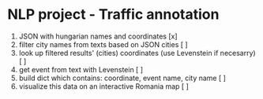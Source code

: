 # NLP project - Traffic annotation

1. JSON with hungarian names and coordinates [x]
2. filter city names from texts based on JSON cities [ ]
3. look up filtered results' (cities) coordinates (use Levenstein if necesarry) [ ]
4. get event from text with Levenstein [ ]
5. build dict which contains: coordinate, event name, city name [ ]
6. visualize this data on an interactive Romania map [ ]

